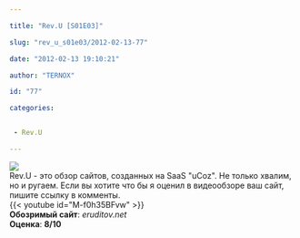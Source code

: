```yaml
---

title: "Rev.U [S01E03]"

slug: "rev_u_s01e03/2012-02-13-77"

date: "2012-02-13 19:10:21"

author: "TERNOX"

id: "77"

categories:


 - Rev.U

---
```

![](http://upodcast.ru/b/revu.png)  
Rev.U - это обзор сайтов, созданных на SaaS "uCoz". Не только хвалим, но и ругаем. Если вы хотите что бы я оценил в видеообзоре ваш сайт, пишите ссылку в комменты.  
{{< youtube id="M-f0h35BFvw" >}}  
**Обозримый сайт**: _eruditov.net_  
**Оценка**: **8/10**